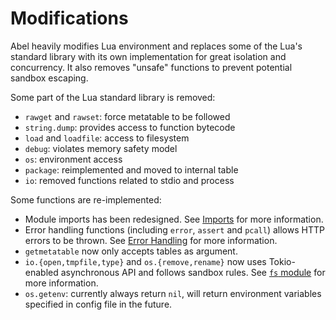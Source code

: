 # Modifications

Abel heavily modifies Lua environment and replaces some of the Lua's standard library with its own implementation for great isolation and concurrency. It also removes "unsafe" functions to prevent potential sandbox escaping.

Some part of the Lua standard library is removed:

- `rawget` and `rawset`: force metatable to be followed
- `string.dump`: provides access to function bytecode
- `load` and `loadfile`: access to filesystem
- `debug`: violates memory safety model
- `os`: environment access
- `package`: reimplemented and moved to internal table
- `io`: removed functions related to stdio and process

Some functions are re-implemented:

- Module imports has been redesigned. See [Imports]() for more information.
- Error handling functions (including `error`, `assert` and `pcall`) allows HTTP errors to be thrown. See [Error Handling]() for more information.
- `getmetatable` now only accepts tables as argument.
- `io.{open,tmpfile,type}` and `os.{remove,rename}` now uses Tokio-enabled asynchronous API and follows sandbox rules. See [`fs` module](../api/sandbox/fs.md) for more information.
- `os.getenv`: currently always return `nil`, will return environment variables specified in config file in the future.
